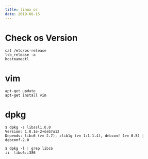 ```yaml
---
title: linux os
date: 2019-06-15
---
```

# Check os Version

    cat /etc/os-release
    lsb_release -a
    hostnamectl

# vim

    apt-get update
    apt-get install vim

# dpkg

    $ dpkg -s libssl1.0.0
    Version: 1.0.1e-2+deb7u12
    Depends: libc6 (>= 2.7), zlib1g (>= 1:1.1.4), debconf (>= 0.5) | debconf-2.0

    $ dpkg -l | grep libc6
    ii  libc6:i386          